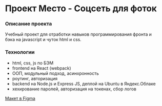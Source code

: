 <!--
[![Статус тестов](../../actions/workflows/tests.yml/badge.svg)](../../actions/workflows/tests.yml) 

-->
# Проект Место - Соцсеть для фоток

### Описание проекта

Учебный проект для отработки навыков программирования фронта и бэка на javascript и чуток html и css.

### Технологии

- html, css, js по БЭМ
- frontend на React (webpack)
- ООП, модульный подход, асинхронность
- роутинг, авторизация
- backend на Node.js и Express JS, деплой на Ubuntu в Яндекс.Облаке
- хехирование паролей, авторизация на токенах, сбор логов

[Макет в Figma](https://www.figma.com/file/2cn9N9jSkmxD84oJik7xL7/JavaScript.-Sprint-4?node-id=0%3A1)

